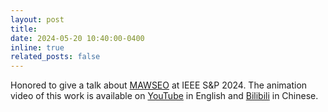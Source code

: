 ```yaml
---
layout: post
title: 
date: 2024-05-20 10:40:00-0400
inline: true
related_posts: false
---
```

Honored to give a talk about [MAWSEO](https://arxiv.org/abs/2304.11300) at IEEE S&P 2024. The animation video of this work is available on [YouTube](https://www.youtube.com/watch?v=qvT4E91TGQY) in English and [Bilibili](https://www.bilibili.com/video/BV13TvpecEWX/) in Chinese.
